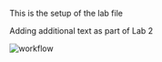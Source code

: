 This is the setup of the lab file

Adding additional text as part of Lab 2

![workflow](https://github.com/<UserName>/<RepositoryName>/actions/workflows/main.yml/badge.svg)